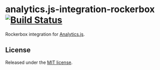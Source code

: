 # analytics.js-integration-rockerbox [![Build Status][ci-badge]][ci-link]

Rockerbox integration for [Analytics.js][].

## License

Released under the [MIT license](License.md).


[Analytics.js]: https://segment.com/docs/libraries/analytics.js/
[ci-link]: https://circleci.com/gh/segment-integrations/analytics.js-integration-rockerbox
[ci-badge]: https://circleci.com/gh/segment-integrations/analytics.js-integration-rockerbox.svg?style=svg
